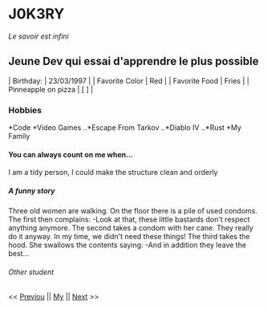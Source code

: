 # J0K3RY
*Le savoir est infini*

## Jeune Dev qui essai d'apprendre le plus possible
| Birthday:  |   23/03/1997   |
| Favorite Color |   Red   |
| Favorite Food |   Fries   |
| Pinneapple on pizza |   [ ]   |

### Hobbies
*Code
*Video Games
   ..*Escape From Tarkov
   ..*Diablo IV
   ..*Rust
*My Family

#### You can always count on me when... 

I am a tidy person, I could make the structure clean and orderly

##### A funny story

Three old women are walking. On the floor there is a pile of used condoms. The first then complains:
 -Look at that, these little bastards don't respect anything anymore.
The second takes a condom with her cane. They really do it anyway. In my time, we didn't need these things!
The third takes the hood. She swallows the contents saying:
 -And in addition they leave the best...

###### Other student

<< [Previou](www.google.com) || [My](J0K3RY) || [Next](www.google.com) >>
